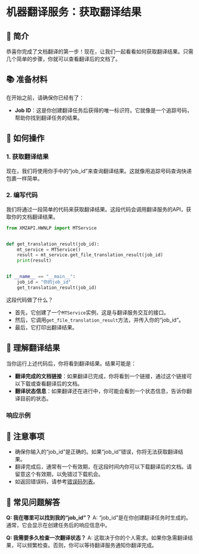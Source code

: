 # 机器翻译服务：获取翻译结果

## 🌟 简介

恭喜你完成了文档翻译的第一步！现在，让我们一起看看如何获取翻译结果。只需几个简单的步骤，你就可以查看翻译后的文档了。

## 📚 准备材料

在开始之前，请确保你已经有了：
- **Job ID**：这是你创建翻译任务后获得的唯一标识符。它就像是一个追踪号码，帮助你找到翻译任务的结果。

## 🚀 如何操作

### 1. 获取翻译结果

现在，我们将使用你手中的“job_id”来查询翻译结果。这就像用追踪号码查询快递包裹一样简单。

### 2. 编写代码

我们将通过一段简单的代码来获取翻译结果。这段代码会调用翻译服务的API，获取你的文档翻译结果。

```python
from XMZAPI.HWNLP import MTService


def get_translation_result(job_id):
    mt_service = MTService()
    result = mt_service.get_file_translation_result(job_id)
    print(result)


if __name__ == "__main__":
    job_id = "你的job_id"
    get_translation_result(job_id)
```

这段代码做了什么？
- 首先，它创建了一个`MTService`实例，这是与翻译服务交互的接口。
- 然后，它调用`get_file_translation_result`方法，并传入你的“job_id”。
- 最后，它打印出翻译结果。

## 🎯 理解翻译结果

当你运行上述代码后，你将看到翻译结果。结果可能是：
- **翻译完成的文档链接**：如果翻译已完成，你将看到一个链接，通过这个链接可以下载或查看翻译后的文档。
- **翻译状态信息**：如果翻译还在进行中，你可能会看到一个状态信息，告诉你翻译目前的状态。

### 响应示例

## 📝 注意事项

- 确保你输入的“job_id”是正确的。如果“job_id”错误，你将无法获取翻译结果。
- 翻译完成后，通常有一个有效期，在这段时间内你可以下载翻译后的文档。请留意这个有效期，以免错过下载机会。
- 如返回错误码，请参考[错误码列表](nlp_error.md)。

## 🤔 常见问题解答

**Q: 我在哪里可以找到我的“job_id”？**
A: “job_id”是在你创建翻译任务时生成的。通常，它会显示在创建任务后的响应信息中。


**Q: 我需要多久检查一次翻译状态？**
A: 这取决于你的个人需求。如果你急需翻译结果，可以频繁检查。否则，你可以等待翻译服务通知你翻译完成。